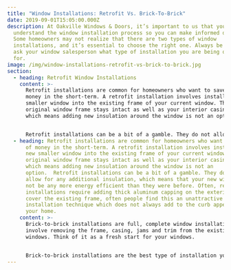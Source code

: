 ```yaml
---
title: "Window Installations: Retrofit Vs. Brick-To-Brick"
date: 2019-09-01T15:05:00.000Z
description: At Oakville Windows & Doors, it’s important to us that you
  understand the window installation process so you can make informed decisions.
  Some homeowners may not realize that there are two types of window
  installations, and it’s essential to choose the right one. Always be sure to
  ask your window salesperson what type of installation you are being quoted
  for.
image: /img/window-installations-retrofit-vs-brick-to-brick.jpg
section:
  - heading: Retrofit Window Installations
    content: >-
      Retrofit installations are common for homeowners who want to save a bit of
      money in the short-term. A retrofit installation involves installing a new
      smaller window into the existing frame of your current window. The
      original window frame stays intact as well as your interior casing trim,
      which means adding new insulation around the window is not an option.


      Retrofit installations can be a bit of a gamble. They do not allow for any additional insulation, which means that your new windows may not be any more energy efficient than they were before. Often, retrofit installations require adding thick aluminum capping on the exterior to cover the existing frame, often people find this an unattractive installation technique which does not always add to the curb appeal of your home.
  - heading: Retrofit installations are common for homeowners who want to save a bit
      of money in the short-term. A retrofit installation involves installing a
      new smaller window into the existing frame of your current window. The
      original window frame stays intact as well as your interior casing trim,
      which means adding new insulation around the window is not an
      option.  Retrofit installations can be a bit of a gamble. They do not
      allow for any additional insulation, which means that your new windows may
      not be any more energy efficient than they were before. Often, retrofit
      installations require adding thick aluminum capping on the exterior to
      cover the existing frame, often people find this an unattractive
      installation technique which does not always add to the curb appeal of
      your home.
    content: >-
      Brick-to-brick installations are full, complete window installations that
      involve removing the frame, casing, jams and trim from the existing
      windows. Think of it as a fresh start for your windows.


      Brick-to-brick installations are the best type of installation you can have for your windows. By replacing the entire window and all of its features, you can rest assured that you are getting the highest-quality window possible. The window can be leveled properly, and foam insulated to guarantee a perfect seal and the most energy efficient window possible.
---
```

